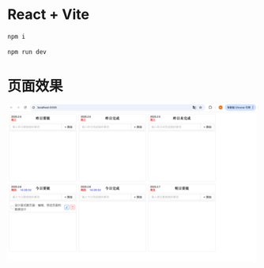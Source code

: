 <!--
 * @Author: huhaibiao
 * @Date: 2024-12-01 22:27:09
 * @description:
-->
# React + Vite
```sh
npm i
```

```sh
npm run dev
```

# 页面效果
![页面效果](./preview.png)